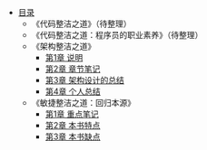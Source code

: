 * [目录](README.md)
    * 《代码整洁之道》（待整理）
    * 《代码整洁之道：程序员的职业素养》（待整理）
    * 《架构整洁之道》
       * [第1章 说明](clean_architecture/ch01.md)
       * [第2章 章节笔记](clean_architecture/ch02.md)
       * [第3章 架构设计的总结](clean_architecture/ch03.md)
       * [第4章 个人总结](clean_architecture/ch04.md)
    * 《敏捷整洁之道：回归本源》
       * [第1章 重点笔记](clean_agile/ch01.md)
       * [第2章 本书特点](clean_agile/ch02.md)
       * [第3章 本书缺点](clean_agile/ch03.md)
    